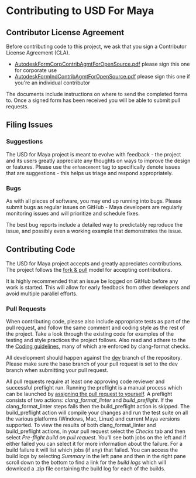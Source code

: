 # Contributing to USD For Maya

## Contributor License Agreement #
Before contributing code to this project, we ask that you sign a Contributor License Agreement (CLA).

+ [AutodeskFormCorpContribAgmtForOpenSource.pdf](CLA/AutodeskFormCorpContribAgmtForOpenSource.pdf) please sign this one for corporate use
+ [AutodeskFormIndContribAgmtForOpenSource.pdf](CLA/AutodeskFormIndContribAgmtForOpenSource.pdf) please sign this one if you're an individual contributor

The documents include instructions on where to send the completed forms to.  Once a signed form has been received you will be able to submit pull requests.


## Filing Issues

### Suggestions

The USD for Maya project is meant to evolve with feedback - the project and its users greatly appreciate any thoughts on ways to improve the design or features. Please use the `enhancement` tag to specifically denote issues that are suggestions - this helps us triage and respond appropriately.

### Bugs

As with all pieces of software, you may end up running into bugs. Please submit bugs as regular issues on GitHub - Maya developers are regularly monitoring issues and will prioritize and schedule fixes.

The best bug reports include a detailed way to predictably reproduce the issue, and possibly even a working example that demonstrates the issue.

## Contributing Code

The USD for Maya project accepts and greatly appreciates contributions. The project follows the [fork & pull](https://help.github.com/articles/using-pull-requests/#fork--pull) model for accepting contributions.

It is highly recommended that an issue be logged on GitHub before any work is started.  This will allow for early feedback from other developers and avoid multiple parallel efforts.

### Pull Requests

When contributing code, please also include appropriate tests as part of the pull request, and follow the same comment and coding style as the rest of the project. Take a look through the existing code for examples of the testing and style practices the project follows. Also read and adhere to the the [Coding guidelines](codingGuidelines.md), many of which are enforced by clang-format checks.

All development should happen against the [dev](https://github.com/Autodesk/maya-usd/tree/dev) branch of the repository. Please make sure the base branch of your pull request is set to the dev branch when submitting your pull request.

All pull requests require at least one approving code reviewer and successful preflight run. Running the preflight is a manual process which can be launched by [assigning the pull request to yourself](https://docs.github.com/en/issues/tracking-your-work-with-issues/assigning-issues-and-pull-requests-to-other-github-users#assigning-an-individual-issue-or-pull-request). A preflight consists of two actions: <i>clang_format_linter</i> and <i>build_preflight</i>. If the clang_format_linter steps fails then the build_preflight action is skipped. The build_preflight action will compile your changes and run the test suite on all the various platforms (Windows, Mac, Linux) and current Maya versions supported. To view the results of both clang_format_linter and build_preflight actions, in your pull request select the <i>Checks</i> tab and then select <i>Pre-flight build on pull request</i>. You'll see both jobs on the left and if either failed you can select it for more information about the failure. For a build failure it will list which jobs (if any) that failed. You can access the build logs by selecting <i>Summary</i> in the left pane and then in the right pane scroll down to the bottom to find a link for the <i>build logs</i> which will download a .zip file containing the build log for each of the builds.
